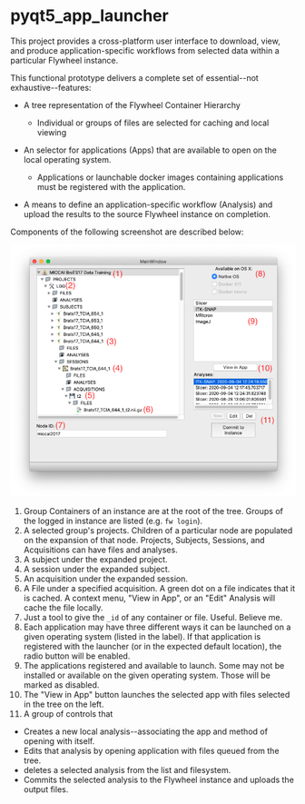 # pyqt5_app_launcher

This project provides a cross-platform user interface to download, view, and produce application-specific workflows from selected data within a particular Flywheel instance.

This functional prototype delivers a complete set of essential--not exhaustive--features:

* A tree representation of the Flywheel Container Hierarchy
  * Individual or groups of files are selected for caching and local viewing

* An selector for applications (Apps) that are available to open on the local operating system.
  * Applications or launchable docker images containing applications must be registered with the application.

* A means to define an application-specific workflow (Analysis) and upload the results to the source Flywheel instance on completion.

Components of the following screenshot are described below:

![Screenshot](./resources/app_viewer_screenshot.png "Screenshot")

1. Group Containers of an instance are at the root of the tree. Groups of the logged in instance are listed (e.g. `fw login`).
2. A selected group's projects. Children of a particular node are populated on the expansion of that node. Projects, Subjects, Sessions, and Acquisitions can have files and analyses.
3. A subject under the expanded project.
4. A session under the expanded subject.
5. An acquisition under the expanded session.
6. A File under a specified acquisition. A green dot on a file indicates that it is cached. A context menu, "View in App", or an "Edit" Analysis will cache the file locally.
7. Just a tool to give the `_id` of any container or file. Useful. Believe me.
8. Each application may have three different ways it can be launched on a given operating system (listed in the label). If that application is registered with the launcher (or in the expected default location), the radio button will be enabled.
9. The applications registered and available to launch. Some may not be installed or available on the given operating system. Those will be marked as disabled.
10. The "View in App" button launches the selected app with files selected in the tree on the left.
11. A group of controls that
  * Creates a new local analysis--associating the app and method of opening with itself.
  * Edits that analysis by opening application with files queued from the tree.
  * deletes a selected analysis from the list and filesystem.
  * Commits the selected analysis to the Flywheel instance and uploads the output files.